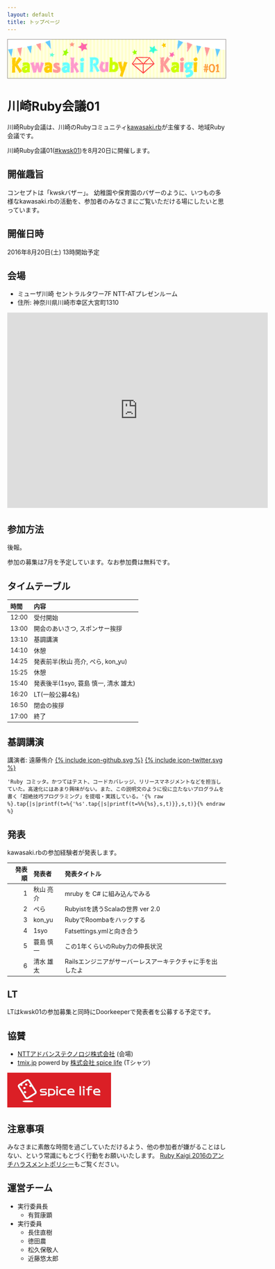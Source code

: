 ```yaml
---
layout: default
title: トップページ
---
```


![Kawasaki Ruby Kaigi 01](images/kawasaki_ruby_kaigi_02.jpg)

# 川崎Ruby会議01

川崎Ruby会議は、川崎のRubyコミュニティ[kawasaki.rb](http://kawasakirb.github.io/)が主催する、地域Ruby会議です。

川崎Ruby会議01([#kwsk01](https://twitter.com/search?f=realtime&q=%23kwsk01))を8月20日に開催します。

## 開催趣旨

コンセプトは「kwskバザー」。
幼稚園や保育園のバザーのように、いつもの多様なkawasaki.rbの活動を、参加者のみなさまにご覧いただける場にしたいと思っています。

## 開催日時

2016年8月20日(土) 13時開始予定

## 会場

* ミューザ川崎 セントラルタワー7F NTT-ATプレゼンルーム
* 住所: 神奈川県川崎市幸区大宮町1310

<div class="ggmap">
  <iframe src="https://www.google.com/maps/embed?pb=!1m14!1m8!1m3!1d6493.819246626101!2d139.694597!3d35.531231!3m2!1i1024!2i768!4f13.1!3m3!1m2!1s0x6018609ee3e8a757%3A0x65d24d64a47be98!2z5pel5pysLCDjgJIyMTItMDAxNCDnpZ7lpYjlt53nnIzlt53ltI7luILlubjljLrlpKflrq7nlLrvvJHvvJPvvJHvvJA!5e0!3m2!1sja!2sus!4v1462849220271" width="600" height="450" frameborder="0" style="border:0" allowfullscreen></iframe>
</div>

## 参加方法

後報。

参加の募集は7月を予定しています。なお参加費は無料です。

## タイムテーブル

|時間 |内容                                |
|:----|:-----------------------------------|
|12:00|受付開始                            |
|13:00|開会のあいさつ, スポンサー挨拶      |
|13:10|基調講演                            |
|14:10|休憩                                |
|14:25|発表前半(秋山 亮介, ぺら, kon_yu)   |
|15:25|休憩                                |
|15:40|発表後半(1syo, 蓑島 慎一, 清水 雄太)|
|16:20|LT(一般公募4名)                     |
|16:50|閉会の挨拶                          |
|17:00|終了                                |

## 基調講演

講演者: 遠藤侑介
<a href="https://github.com/mame"><span class="icon icon--github">{% include icon-github.svg %}</span></a>
<a href="https://twitter.com/mametter"><span class="icon icon--twitter">{% include icon-twitter.svg %}</span></a>

`'Ruby コミッタ。かつてはテスト、コードカバレッジ、リリースマネジメントなどを担当していた。高速化にはあまり興味がない。また、この説明文のように役に立たないプログラムを書く「超絶技巧プログラミング」を提唱・実践している。'{% raw %}.tap{|s|printf(t=%{'%s'.tap{|s|printf(t=%%{%s},s,t)}},s,t)}{% endraw %}`

## 発表

kawasaki.rbの参加経験者が発表します。

|発表順|発表者   |発表タイトル                                             |
|-----:|:--------|:--------------------------------------------------------|
|1     |秋山 亮介|mruby を C# に組み込んでみる                             |
|2     |ぺら     |Rubyistを誘うScalaの世界 ver 2.0                         |
|3     |kon_yu   |RubyでRoombaをハックする                                 |
|4     |1syo     |Fatsettings.ymlと向き合う                                |
|5     |蓑島 慎一|この1年くらいのRuby力の伸長状況                          |
|6     |清水 雄太|Railsエンジニアがサーバーレスアーキテクチャに手を出したよ|


## LT

LTはkwsk01の参加募集と同時にDoorkeeperで発表者を公募する予定です。

## 協賛

* [NTTアドバンステクノロジ株式会社](http://www.ntt-at.co.jp/) (会場)
* [tmix.jp](https://tmix.jp/) powerd by [株式会社 spice life](http://spicelife.jp/) (Tシャツ)

[![株式会社 spice life](images/sponsor_spice_life.png)](http://spicelife.jp/)

## 注意事項

みなさまに素敵な時間を過ごしていただけるよう、他の参加者が嫌がることはしない、という常識にもとづく行動をお願いいたします。
[Ruby Kaigi 2016のアンチハラスメントポリシー](http://rubykaigi.org/2016/code-of-conduct/)もご覧ください。

## 運営チーム

* 実行委員長
  * 有賀康顕
* 実行委員
  * 長住直樹
  * 徳田農
  * 松久保敬人
  * 近藤悠太郎
